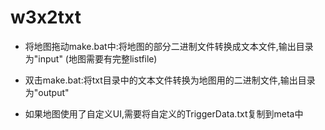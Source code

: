 w3x2txt
=======
* 将地图拖动make.bat中:将地图的部分二进制文件转换成文本文件,输出目录为"input" (地图需要有完整listfile)

* 双击make.bat:将txt目录中的文本文件转换为地图用的二进制文件,输出目录为"output"

* 如果地图使用了自定义UI,需要将自定义的TriggerData.txt复制到meta中
